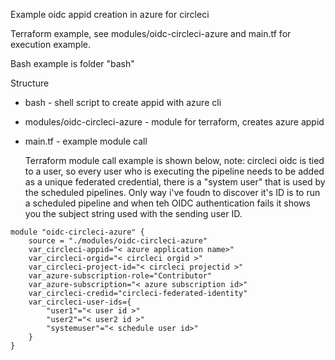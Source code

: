 Example oidc appid creation in azure for circleci

Terraform example, see modules/oidc-circleci-azure and main.tf for execution example.

Bash example is folder "bash"

Structure

- bash - shell script to create appid with azure cli
- modules/oidc-circleci-azure - module for terraform, creates azure appid
- main.tf - example module call
  
  Terraform module call example is shown below, note: circleci oidc is tied to a user, so every user who is executing the pipeline needs to be added as a unique federated credential, there is a "system user" that is used by the scheduled pipelines. Only way i've foudn to discover it's ID is to run a scheduled pipeline and when teh OIDC authentication fails it shows you the subject string used with the sending user ID.


```
module "oidc-circleci-azure" {
    source = "./modules/oidc-circleci-azure"
    var_circleci-appid="< azure application name>"
    var_circleci-orgid="< circleci orgid >"
    var_circleci-project-id="< circleci projectid >"
    var_azure-subscription-role="Contributor"
    var_azure-subscription="< azure subscription id>"
    var_circleci-credid="circleci-federated-identity"
    var_circleci-user-ids={
        "user1"="< user id >"
        "user2"="< user2 id >"
        "systemuser"="< schedule user id>"
    }
}

```
